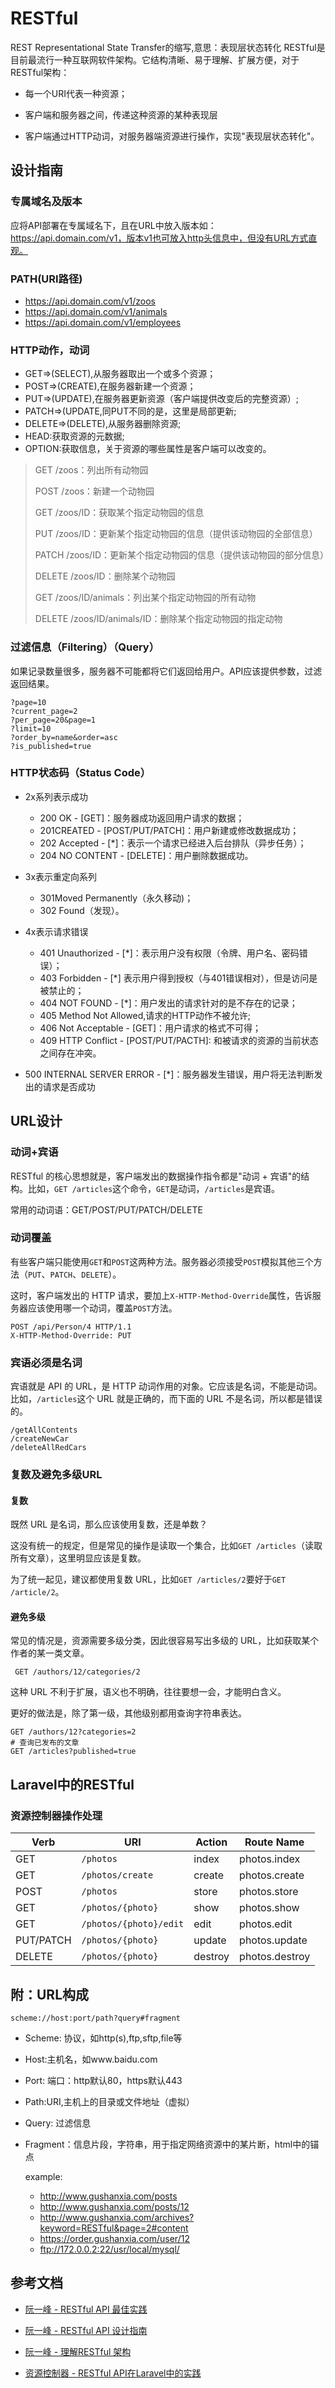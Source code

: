 # RESTful

REST Representational State Transfer的缩写,意思：表现层状态转化
RESTful是目前最流行一种互联网软件架构。它结构清晰、易于理解、扩展方便，对于RESTful架构：

- 每一个URI代表一种资源；

- 客户端和服务器之间，传递这种资源的某种表现层
- 客户端通过HTTP动词，对服务器端资源进行操作，实现"表现层状态转化"。

## 设计指南

### 专属域名及版本

应将API部署在专属域名下，且在URL中放入版本如：https://api.domain.com/v1，版本v1也可放入http头信息中，但没有URL方式直观。

### PATH(URI路径)

- https://api.domain.com/v1/zoos
- https://api.domain.com/v1/animals
- https://api.domain.com/v1/employees

### HTTP动作，动词

- GET=>(SELECT),从服务器取出一个或多个资源；
- POST=>(CREATE),在服务器新建一个资源；
- PUT=>(UPDATE),在服务器更新资源（客户端提供改变后的完整资源）;
- PATCH=>(UPDATE,同PUT不同的是，这里是局部更新;
- DELETE=>(DELETE),从服务器删除资源;
- HEAD:获取资源的元数据;
- OPTION:获取信息，关于资源的哪些属性是客户端可以改变的。

>GET /zoos：列出所有动物园
>
>POST /zoos：新建一个动物园
>
>GET /zoos/ID：获取某个指定动物园的信息
>
>PUT /zoos/ID：更新某个指定动物园的信息（提供该动物园的全部信息）
>
>PATCH /zoos/ID：更新某个指定动物园的信息（提供该动物园的部分信息）
>
>DELETE /zoos/ID：删除某个动物园
>
>GET /zoos/ID/animals：列出某个指定动物园的所有动物
>
>DELETE /zoos/ID/animals/ID：删除某个指定动物园的指定动物

### 过滤信息（Filtering）（Query）

如果记录数量很多，服务器不可能都将它们返回给用户。API应该提供参数，过滤返回结果。

```http
?page=10
?current_page=2
?per_page=20&page=1
?limit=10
?order_by=name&order=asc
?is_published=true
```

### HTTP状态码（Status Code）

- 2x系列表示成功
  - 200 OK - [GET]：服务器成功返回用户请求的数据；
  - 201CREATED - [POST/PUT/PATCH]：用户新建或修改数据成功；
  - 202 Accepted - [*]：表示一个请求已经进入后台排队（异步任务）；
  - 204 NO CONTENT - [DELETE]：用户删除数据成功。

- 3x表示重定向系列
  - 301Moved Permanently（永久移动)；
  - 302 Found（发现）。
- 4x表示请求错误
  - 401 Unauthorized - [*]：表示用户没有权限（令牌、用户名、密码错误）；
  - 403 Forbidden - [*] 表示用户得到授权（与401错误相对），但是访问是被禁止的；
  - 404 NOT FOUND - [*]：用户发出的请求针对的是不存在的记录；
  - 405 Method Not Allowed,请求的HTTP动作不被允许;
  - 406 Not Acceptable - [GET]：用户请求的格式不可得；
  - 409 HTTP Conflict - [POST/PUT/PACTH]: 和被请求的资源的当前状态之间存在冲突。
- 500 INTERNAL SERVER ERROR - [*]：服务器发生错误，用户将无法判断发出的请求是否成功

## URL设计

### 动词+宾语

RESTful 的核心思想就是，客户端发出的数据操作指令都是"动词 + 宾语"的结构。比如，`GET /articles`这个命令，`GET`是动词，`/articles`是宾语。

常用的动词语：GET/POST/PUT/PATCH/DELETE

### 动词覆盖

有些客户端只能使用`GET`和`POST`这两种方法。服务器必须接受`POST`模拟其他三个方法（`PUT`、`PATCH`、`DELETE`）。

这时，客户端发出的 HTTP 请求，要加上`X-HTTP-Method-Override`属性，告诉服务器应该使用哪一个动词，覆盖`POST`方法。

```http
POST /api/Person/4 HTTP/1.1  
X-HTTP-Method-Override: PUT
```

### 宾语必须是名词

宾语就是 API 的 URL，是 HTTP 动词作用的对象。它应该是名词，不能是动词。比如，`/articles`这个 URL 就是正确的，而下面的 URL 不是名词，所以都是错误的。

```http
/getAllContents
/createNewCar
/deleteAllRedCars
```

### 复数及避免多级URL

#### 复数

既然 URL 是名词，那么应该使用复数，还是单数？

这没有统一的规定，但是常见的操作是读取一个集合，比如`GET /articles`（读取所有文章），这里明显应该是复数。

为了统一起见，建议都使用复数 URL，比如`GET /articles/2`要好于`GET /article/2`。

#### 避免多级

常见的情况是，资源需要多级分类，因此很容易写出多级的 URL，比如获取某个作者的某一类文章。

```http
 GET /authors/12/categories/2
```

这种 URL 不利于扩展，语义也不明确，往往要想一会，才能明白含义。

更好的做法是，除了第一级，其他级别都用查询字符串表达。

```http
GET /authors/12?categories=2
# 查询已发布的文章
GET /articles?published=true
```

## Laravel中的RESTful

### 资源控制器操作处理

| Verb      | URI                    | Action  | Route Name     |
| --------- | ---------------------- | ------- | -------------- |
| GET       | `/photos`              | index   | photos.index   |
| GET       | `/photos/create`       | create  | photos.create  |
| POST      | `/photos`              | store   | photos.store   |
| GET       | `/photos/{photo}`      | show    | photos.show    |
| GET       | `/photos/{photo}/edit` | edit    | photos.edit    |
| PUT/PATCH | `/photos/{photo}`      | update  | photos.update  |
| DELETE    | `/photos/{photo}`      | destroy | photos.destroy |

## 附：URL构成

```http
scheme://host:port/path?query#fragment
```

- Scheme: 协议，如http(s),ftp,sftp,file等

- Host:主机名，如www.baidu.com

- Port: 端口：http默认80，https默认443

- Path:URI,主机上的目录或文件地址（虚拟）

- Query: 过滤信息

- Fragment：信息片段，字符串，用于指定网络资源中的某片断，html中的锚点

  example:

  - http://www.gushanxia.com/posts
  - http://www.gushanxia.com/posts/12
  - http://www.gushanxia.com/archives?keyword=RESTful&page=2#content
  - https://order.gushanxia.com/user/12
  - ftp://172.0.0.2:22/usr/local/mysql/

## 参考文档

- [阮一峰 - RESTful API 最佳实践](http://www.ruanyifeng.com/blog/2018/10/restful-api-best-practices.html)

- [阮一峰 - RESTful API 设计指南](http://www.ruanyifeng.com/blog/2014/05/restful_api.html)

- [阮一峰 - 理解RESTful 架构](http://www.ruanyifeng.com/blog/2011/09/restful.html)

- [资源控制器 - RESTful API在Laravel中的实践](https://learnku.com/docs/laravel/8.x/controllers/9368#resource-controllers)

